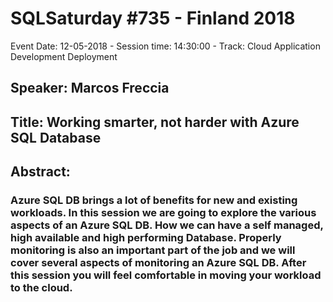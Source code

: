 # SQLSaturday #735 - Finland 2018
Event Date: 12-05-2018 - Session time: 14:30:00 - Track: Cloud Application Development  Deployment
## Speaker: Marcos Freccia
## Title: Working smarter, not harder with Azure SQL Database
## Abstract:
### Azure SQL DB brings a lot of benefits for new and existing workloads. In this session we are going to explore the various aspects of an Azure SQL DB. How we can have a self managed, high available and high performing Database. Properly monitoring is also an important part of the job and we will cover several aspects of monitoring an Azure SQL DB. After this session you will feel comfortable in moving your workload to the cloud.
